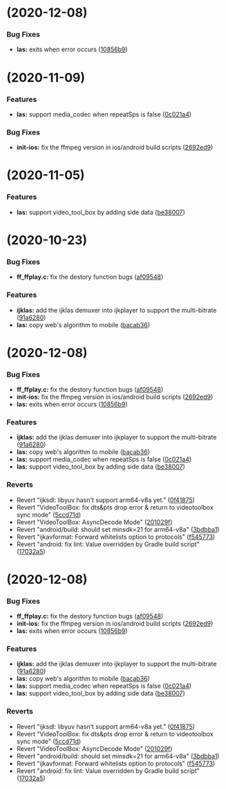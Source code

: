 #  (2020-12-08)

### Bug Fixes

* **las:** exits when error occurs ([10856b9](https://github.com/bupt-steven/ijkplayer/commit/10856b9bace531c3f83b5ace3477732f2ddf9414))


#  (2020-11-09)

### Features

* **las:** support media_codec when repeatSps is false ([0c021a4](https://github.com/bupt-steven/ijkplayer/commit/0c021a49e8411c26390fe05f7edff026fad9e454))

### Bug Fixes

* **init-ios:** fix the ffmpeg version in ios/android build scripts ([2692ed9](https://github.com/bupt-steven/ijkplayer/commit/2692ed95318e5379f5c4edb002f1d30260910487))


#  (2020-11-05)

### Features

* **las:** support video_tool_box by adding side data ([be38007](https://github.com/bupt-steven/ijkplayer/commit/be38007b411050f1d94b5e403d932692428feded))



#  (2020-10-23)


### Bug Fixes

* **ff_ffplay.c:** fix the destory function bugs ([af09548](https://github.com/bupt-steven/ijkplayer/commit/af09548b9e3e3ad67ae69ee8fecf6bece7452961))


### Features

* **ijklas:** add the ijklas demuxer into ijkplayer to support the multi-bitrate ([91a6280](https://github.com/bupt-steven/ijkplayer/commit/91a62800e39f0847a837006597da964acf47c999))
* **las:** copy web's algorithm to mobile ([bacab36](https://github.com/bupt-steven/ijkplayer/commit/bacab36c247bf3043168f80adf3ca80eec23c2cf))
#  (2020-12-08)


### Bug Fixes

* **ff_ffplay.c:** fix the destory function bugs ([af09548](https://github.com/bupt-steven/ijkplayer/commit/af09548b9e3e3ad67ae69ee8fecf6bece7452961))
* **init-ios:** fix the ffmpeg version in ios/android build scripts ([2692ed9](https://github.com/bupt-steven/ijkplayer/commit/2692ed95318e5379f5c4edb002f1d30260910487))
* **las:** exits when error occurs ([10856b9](https://github.com/bupt-steven/ijkplayer/commit/10856b9bace531c3f83b5ace3477732f2ddf9414))


### Features

* **ijklas:** add the ijklas demuxer into ijkplayer to support the multi-bitrate ([91a6280](https://github.com/bupt-steven/ijkplayer/commit/91a62800e39f0847a837006597da964acf47c999))
* **las:** copy web's algorithm to mobile ([bacab36](https://github.com/bupt-steven/ijkplayer/commit/bacab36c247bf3043168f80adf3ca80eec23c2cf))
* **las:** support media_codec when repeatSps is false ([0c021a4](https://github.com/bupt-steven/ijkplayer/commit/0c021a49e8411c26390fe05f7edff026fad9e454))
* **las:** support video_tool_box by adding side data ([be38007](https://github.com/bupt-steven/ijkplayer/commit/be38007b411050f1d94b5e403d932692428feded))


### Reverts

* Revert "ijksdl: libyuv hasn't support arm64-v8a yet." ([0f41875](https://github.com/bupt-steven/ijkplayer/commit/0f41875a784e870a9ef8604199c8293e465d75f9))
* Revert "VideoToolBox: fix dts&pts drop error  & return to videotoolbox sync mode" ([5ccd71d](https://github.com/bupt-steven/ijkplayer/commit/5ccd71dce0f98efce3d67db2b06fa788c6d49e52))
* Revert "VideoToolBox: AsyncDecode Mode" ([201029f](https://github.com/bupt-steven/ijkplayer/commit/201029fa31d352767c2688aeb55f06058cbade4e))
* Revert "android/build: should set minsdk=21 for arm64-v8a" ([3bdbba1](https://github.com/bupt-steven/ijkplayer/commit/3bdbba1e051c2746fa550e39c4d38e6c385df635))
* Revert "ijkavformat: Forward whitelists option to protocols" ([f545773](https://github.com/bupt-steven/ijkplayer/commit/f545773e90814b8cd8bc790bc1d3379b0df3b609))
* Revert "android: fix lint: Value overridden by Gradle build script" ([17032a5](https://github.com/bupt-steven/ijkplayer/commit/17032a55fa89ec0d0231d7fcd466dacd7137f400))



#  (2020-12-08)


### Bug Fixes

* **ff_ffplay.c:** fix the destory function bugs ([af09548](https://github.com/bupt-steven/ijkplayer/commit/af09548b9e3e3ad67ae69ee8fecf6bece7452961))
* **init-ios:** fix the ffmpeg version in ios/android build scripts ([2692ed9](https://github.com/bupt-steven/ijkplayer/commit/2692ed95318e5379f5c4edb002f1d30260910487))
* **las:** exits when error occurs ([10856b9](https://github.com/bupt-steven/ijkplayer/commit/10856b9bace531c3f83b5ace3477732f2ddf9414))


### Features

* **ijklas:** add the ijklas demuxer into ijkplayer to support the multi-bitrate ([91a6280](https://github.com/bupt-steven/ijkplayer/commit/91a62800e39f0847a837006597da964acf47c999))
* **las:** copy web's algorithm to mobile ([bacab36](https://github.com/bupt-steven/ijkplayer/commit/bacab36c247bf3043168f80adf3ca80eec23c2cf))
* **las:** support media_codec when repeatSps is false ([0c021a4](https://github.com/bupt-steven/ijkplayer/commit/0c021a49e8411c26390fe05f7edff026fad9e454))
* **las:** support video_tool_box by adding side data ([be38007](https://github.com/bupt-steven/ijkplayer/commit/be38007b411050f1d94b5e403d932692428feded))


### Reverts

* Revert "ijksdl: libyuv hasn't support arm64-v8a yet." ([0f41875](https://github.com/bupt-steven/ijkplayer/commit/0f41875a784e870a9ef8604199c8293e465d75f9))
* Revert "VideoToolBox: fix dts&pts drop error  & return to videotoolbox sync mode" ([5ccd71d](https://github.com/bupt-steven/ijkplayer/commit/5ccd71dce0f98efce3d67db2b06fa788c6d49e52))
* Revert "VideoToolBox: AsyncDecode Mode" ([201029f](https://github.com/bupt-steven/ijkplayer/commit/201029fa31d352767c2688aeb55f06058cbade4e))
* Revert "android/build: should set minsdk=21 for arm64-v8a" ([3bdbba1](https://github.com/bupt-steven/ijkplayer/commit/3bdbba1e051c2746fa550e39c4d38e6c385df635))
* Revert "ijkavformat: Forward whitelists option to protocols" ([f545773](https://github.com/bupt-steven/ijkplayer/commit/f545773e90814b8cd8bc790bc1d3379b0df3b609))
* Revert "android: fix lint: Value overridden by Gradle build script" ([17032a5](https://github.com/bupt-steven/ijkplayer/commit/17032a55fa89ec0d0231d7fcd466dacd7137f400))



